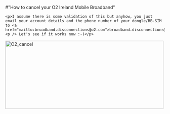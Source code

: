 #"How to cancel your O2 Ireland Mobile Broadband"


    <p>I assume there is some validation of this but anyhow, you just email your account details and the phone number of your dongle/BB-SIM to <a href="mailto:broadband.disconnections@o2.com">broadband.disconnections@o2.com</a><p /> Let's see if it works now :-)</p>
<p><div class='p_embed p_image_embed'>
<a href="http://getfile0.posterous.com/getfile/files.posterous.com/temp-2011-04-13/guHsEuBEfdsgqxrIbFgEfauCIhJkenfwycjygnFsAwxrBlsbgrmwsqmtrobd/o2_cancel.png.scaled1000.png"><img alt="O2_cancel" height="216" src="http://getfile8.posterous.com/getfile/files.posterous.com/temp-2011-04-13/guHsEuBEfdsgqxrIbFgEfauCIhJkenfwycjygnFsAwxrBlsbgrmwsqmtrobd/o2_cancel.png.scaled500.png" width="500" /></a>
</div>
</p>
  